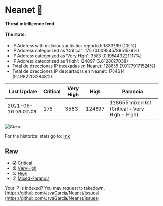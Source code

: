 # Neanet :hocho:
#### Threat intelligence feed
#### The stats:

- IP Address with malicious activities reported: 1833269 (100%)
- IP Address categorized as 'Critical':  175 (0.00954578951589%)
- IP Address categorized as 'Very High':  3583 (0.195443221917%)
- IP Address categorized as 'High':  124897 (6.8128027038)
- Total de direcciones IP indexadas en Neanet:  128655 (7.01779171524%)
- Total de direcciones IP descartadas en Neanet:  1704614 (92.9822082848%)

| Last Update | Critical | Very High | High | Paranoia |
| --- | --- | --- | --- | --- |
| 2021-06-16 09:02:09 | 175 | 3583 | 124897 | 128655 mixed list (Critical + Very High + High)|

![Stats](https://docs.google.com/spreadsheets/d/e/2PACX-1vSnaNMIXVabIpDJjufMlzH7poXnshF3mgd8Is1g9ytUEzVsP5my4Trn8f-xkoLLQ38xpL3HtmUexLo6/pubchart?oid=501124687&format=image)

For the historical stats go to: [link](/stats.csv)
## Raw
- :scream: [Critical](https://raw.githubusercontent.com/JavaGarcia/Neanet/master/blacklists/neanet_critical.txt)
- :fearful: [VeryHigh](https://raw.githubusercontent.com/JavaGarcia/Neanet/master/blacklists/neanet_veryHigh.txtt)
- :frowning: [High](https://raw.githubusercontent.com/JavaGarcia/Neanet/master/blacklists/neanet_high.txt)
- :dizzy_face: [Mixed-Paranoia](https://raw.githubusercontent.com/JavaGarcia/Neanet/master/blacklists/neanet_all.txt)


Your IP is indexed? You may request to takedown. [https://github.com/JavaGarcia/Neanet/issues](https://github.com/JavaGarcia/Neanet/issues)









































































































































































































































































































































































































































































































































































































































































































































































































































































































































































































































































































































































































































































































































































































































































































































































































































































































































































































































































































































































































































































































































































































































































































































































































































































































































































































































































































































































































































































































































































































































































































































































































































































































































































































































































































































































































































































































































































































































































































































































































































































































































































































































































































































































































































































































































































































































































































































































































































































































































































































































































































































































































































































































































































































































































































































































































































































































































































































































































































































































































































































































































































































































































































































































































































































































































































































































































































































































































































































































































































































































































































































































































































